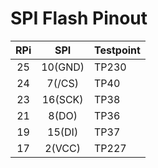 # SPI Flash Pinout

| RPi |   SPI   | Testpoint |
|:---:|:-------:|-----------|
|  25 | 10(GND) | TP230     |
|  24 |  7(/CS) | TP40      |
|  23 | 16(SCK) | TP38      |
|  21 |  8(DO)  | TP36      |
|  19 |  15(DI) | TP37      |
|  17 |  2(VCC) | TP227     |